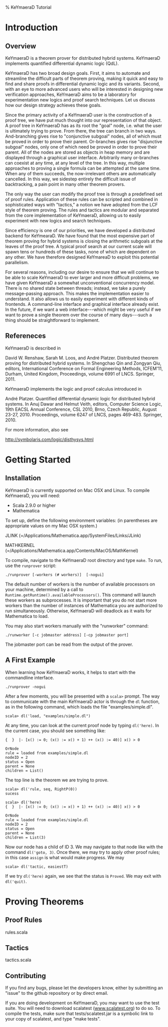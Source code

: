 % KeYmaeraD Tutorial

# Introduction

## Overview

KeYmaeraD is a theorem prover for distributed hybrid systems.
KeYmaeraD implements quantified differential dynamic logic (QdL).

KeYmaeraD has two broad design goals. First, it aims to automate and
streamline the difficult parts of theorem proving, making it quick and
easy to find and share proofs in differential dynamic logic and its
variants. Second, with an eye to more advanced users who will be
interested in designing new verification approaches, KeYmaeraD aims to
be a laboratory for experimentation new logics and proof search
techniques. Let us discuss how our design strategy achieves these
goals.

Since the primary activity of a KeYmaeraD user is the construction of
a proof tree, we have put much thought into our representation of that
object. A proof tree in KeYmaeraD has as its root the "goal" node,
i.e. what the user is ultimately trying to prove. From there, the tree
can branch in two ways. And-branching gives rise to "conjunctive
subgoal" nodes, all of which must be proved in order to prove their
parent. Or-branches gives rise "disjunctive subgoal" nodes, only one
of which need be proved in order to prove their parent. All of the
nodes are stored as objects in heap memory and are displayed through a
graphical user interface. Arbitrarily many or-branches can coexist at
any time, at any level of the tree. In this way, multiple approaches
to proving a single formula can be attempted at the same time. When
any of them succeeds, the now-irrelevant others are automatically
cancelled. In this way, we sidestep entirely the difficult issue of
backtracking, a pain point in many other theorem provers.

The only way the user can modify the proof tree is through a
predefined set of proof rules. Application of these rules can be
scripted and combined in sophisticated ways with "tactics," a notion
we have adopted from the LCF style of theorem proving. The rules and
tactics are modular and separated from the core implementation of
KeYmaeraD, allowing us to easily experiment with new logics and search
techniques.

Since efficiency is one of our priorities, we have developed a
distributed backend for KeYmearaD. We have found that the most
expensive part of theorem proving for hybrid systems is closing the
arithmetic subgoals at the leaves of the proof tree. A typical proof
search at our current scale will spawn tens or hundreds of these
tasks, none of which are dependent on any other. We have therefore
designed KeYmareaD to exploit this potential parallelism.

For several reasons, including our desire to ensure that we will
continue to be able to scale KeYmaeraD to ever larger and more
difficult problems, we have given KeYmaeraD a somewhat unconventional
concurrency model. There is no shared state between threads; instead,
we take a purely message-passing approach. This makes the
implementation easier to understand. It also allows us to easily
experiment with different kinds of frontends. A command-line interface
and graphical interface already exist. In the future, if we want a web
interface---which might be very useful if we want to prove a single
theorem over the course of many days---such a thing should be
straightforward to implement.

## Refereneces

KeYmaeraD is described in

  David W. Renshaw, Sarah M. Loos, and André Platzer.
  Distributed theorem proving for distributed hybrid systems.
  In Shengchao Qin and Zongyan Qiu, editors, International Conference
  on Formal Engineering Methods, ICFEM'11, Durham, United Kingdom,
  Proceedings, volume 6991 of LNCS. Springer, 2011.

KeYmaeraD implements the logic and proof calculus introduced in 

  André Platzer.
  Quantified differential dynamic logic for distributed hybrid systems.
  In Anuj Dawar and Helmut Veith, editors, Computer Science Logic,
  19th EACSL Annual Conference, CSL 2010, Brno, Czech Republic, August 23-27, 2010.
  Proceedings, volume 6247 of LNCS, pages 469-483. Springer, 2010.

For more information, also see

  http://symbolaris.com/logic/disthysys.html


# Getting Started

## Installation

KeYmaeraD is currently supported on Mac OSX and Linux.
To compile KeYmaeraD, you will need:
   - Scala 2.9.0 or higher
   - Mathematica

To set up, define the following environment variables: (in parentheses
are appropriate values on my Mac OSX system.)

JLINK (=/Applications/Mathematica.app/SystemFiles/Links/JLink)

MATHKERNEL (=/Applications/Mathematica.app/Contents/MacOS/MathKernel)

To compile, navigate to the KeYmaeraD root directory and type `make`.
To run, use the `runprover` script:

```
./runprover [-workers (# workers)]  [-nogui]
```

The default number of workers is the number of available processors on
your machine, determined by a call to `Runtime.getRuntime().availableProcessors()`.
This command will launch these workers as subprocesses.
It is important that you do not start more workers than
the number of instances of Mathematica you are authorized
to run simultaneously. Otherwise, KeYmaeraD will deadlock
as it waits for Mathematica to load.

You may also start workers manually with the "runworker" command:

```
./runworker [-c jobmaster address] [-cp jobmaster port]
```

The jobmaster port can be read from the output of the prover.

## A First Example

When learning how KeYmaeraD works, it helps
to start with the commandline interface. 

```
./runprover -nogui
```

After a few moments, you will be presented
with a `scala>` prompt. The way
to communicate with the main KeYmaeraD actor
is through the `dl` function, as in the 
following command, which loads the file
"examples/simple.dl".

```
scala> dl('load, "examples/simple.dl")
```

At any time, you can look at the
current proof node by typing `dl('here)`.
In the current case, you should see something like:


```
{  }  |- [x() := 0; (x() := x() + 1) ++ (x() := 40)] x() > 0

OrNode
rule = loaded from examples/simple.dl
nodeID = 2
status = Open
parent = None
children = List()

```

The top line is the theorem we are trying to prove.

```
scala> dl('rule, seq, RightP(0))
sucess

scala> dl('here)
{  }  |- [x() := 0; (x() := x() + 1) ++ (x() := 40)] x() > 0

OrNode
rule = loaded from examples/simple.dl
nodeID = 2
status = Open
parent = None
children = List(3)
```

Now our node has a child of ID 3.
We may navigate to that node like
with the command `dl('goto, 3)`.
Once there, we may try to apply 
other proof rules; in this case `assign`
is what would make progress.
We may 

```
scala> dl('tactic, easiestT)
```

If we try `dl('here)`
again, we see that the status is `Proved`.
We may exit with `dl('quit)`.



# Proving Theorems

## Proof Rules

rules.scala

## Tactics

tactics.scala

## Contributing

If you find any bugs, please let the developers know,
either by submitting an "issue" to the github repository
or by direct email.

If you are doing development on KeYmaeraD, you may want to use the
test suite. You will need to download scalatest (www.scalatest.org) to
do so. To compile the tests, make sure that tests/scalatest.jar is a
symbolic link to your copy of scalatest, and type "make tests".